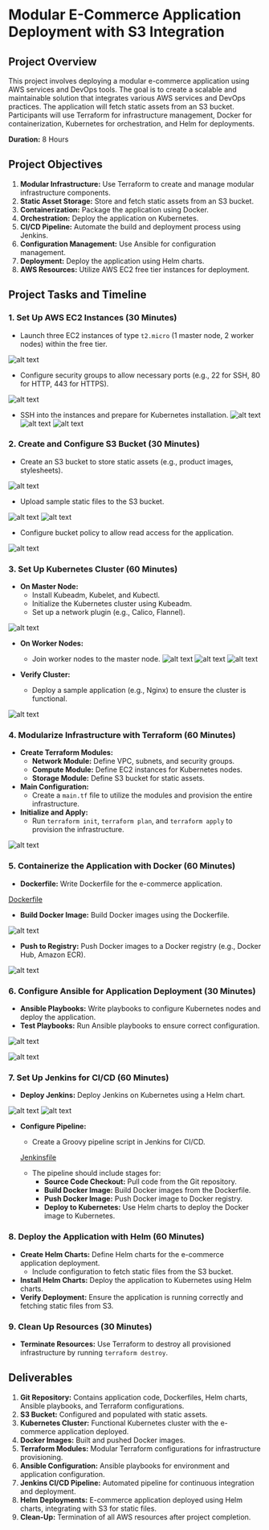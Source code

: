 # Modular E-Commerce Application Deployment with S3 Integration

## Project Overview

This project involves deploying a modular e-commerce application using AWS services and DevOps tools. The goal is to create a scalable and maintainable solution that integrates various AWS services and DevOps practices. The application will fetch static assets from an S3 bucket. Participants will use Terraform for infrastructure management, Docker for containerization, Kubernetes for orchestration, and Helm for deployments.

**Duration:** 8 Hours

## Project Objectives

1. **Modular Infrastructure:** Use Terraform to create and manage modular infrastructure components.
2. **Static Asset Storage:** Store and fetch static assets from an S3 bucket.
3. **Containerization:** Package the application using Docker.
4. **Orchestration:** Deploy the application on Kubernetes.
5. **CI/CD Pipeline:** Automate the build and deployment process using Jenkins.
6. **Configuration Management:** Use Ansible for configuration management.
7. **Deployment:** Deploy the application using Helm charts.
8. **AWS Resources:** Utilize AWS EC2 free tier instances for deployment.

## Project Tasks and Timeline

### 1. Set Up AWS EC2 Instances (30 Minutes)
- Launch three EC2 instances of type `t2.micro` (1 master node, 2 worker nodes) within the free tier.

![alt text](img/image2.png)

- Configure security groups to allow necessary ports (e.g., 22 for SSH, 80 for HTTP, 443 for HTTPS).

![alt text](img/image3.png)

- SSH into the instances and prepare for Kubernetes installation.
![alt text](img/image4.png)
![alt text](img/image5.png)
![alt text](img/image6.png)

### 2. Create and Configure S3 Bucket (30 Minutes)
- Create an S3 bucket to store static assets (e.g., product images, stylesheets).

![alt text](img/image7.png)

- Upload sample static files to the S3 bucket.

![alt text](img/image8.png)
![alt text](img/image9.png)

- Configure bucket policy to allow read access for the application.

![alt text](img/image10.png)

### 3. Set Up Kubernetes Cluster (60 Minutes)
- **On Master Node:**
  - Install Kubeadm, Kubelet, and Kubectl.
  - Initialize the Kubernetes cluster using Kubeadm.
  - Set up a network plugin (e.g., Calico, Flannel).

![alt text](img/image11.png)

- **On Worker Nodes:**
  - Join worker nodes to the master node.
![alt text](img/image12.png)
![alt text](img/image13.png)
![alt text](img/image14.png)

- **Verify Cluster:**
  - Deploy a sample application (e.g., Nginx) to ensure the cluster is functional.

![alt text](img/image15.png)

### 4. Modularize Infrastructure with Terraform (60 Minutes)
- **Create Terraform Modules:**
  - **Network Module:** Define VPC, subnets, and security groups.
  - **Compute Module:** Define EC2 instances for Kubernetes nodes.
  - **Storage Module:** Define S3 bucket for static assets.
- **Main Configuration:**
  - Create a `main.tf` file to utilize the modules and provision the entire infrastructure.
- **Initialize and Apply:**
  - Run `terraform init`, `terraform plan`, and `terraform apply` to provision the infrastructure.

![alt text](img/image1.png)

### 5. Containerize the Application with Docker (60 Minutes)
- **Dockerfile:** Write Dockerfile for the e-commerce application.

[Dockerfile](frontend/Dockerfile)

- **Build Docker Image:** Build Docker images using the Dockerfile.

![alt text](img/image16.png)

- **Push to Registry:** Push Docker images to a Docker registry (e.g., Docker Hub, Amazon ECR).

![alt text](img/image17.png)

### 6. Configure Ansible for Application Deployment (30 Minutes)
- **Ansible Playbooks:** Write playbooks to configure Kubernetes nodes and deploy the application.
- **Test Playbooks:** Run Ansible playbooks to ensure correct configuration.

![alt text](img/image11.png)

![alt text](img/image12.png)

### 7. Set Up Jenkins for CI/CD (60 Minutes)
- **Deploy Jenkins:** Deploy Jenkins on Kubernetes using a Helm chart.

![alt text](img/image18.png)
![alt text](img/image19.png)

- **Configure Pipeline:**
  - Create a Groovy pipeline script in Jenkins for CI/CD.
  
  [Jenkinsfile](Jenkinsfile)
  
  - The pipeline should include stages for:
    - **Source Code Checkout:** Pull code from the Git repository.
    - **Build Docker Image:** Build Docker images from the Dockerfile.
    - **Push Docker Image:** Push Docker image to Docker registry.
    - **Deploy to Kubernetes:** Use Helm charts to deploy the Docker image to Kubernetes.

### 8. Deploy the Application with Helm (60 Minutes)
- **Create Helm Charts:** Define Helm charts for the e-commerce application deployment.
  - Include configuration to fetch static files from the S3 bucket.
- **Install Helm Charts:** Deploy the application to Kubernetes using Helm charts.
- **Verify Deployment:** Ensure the application is running correctly and fetching static files from S3.

### 9. Clean Up Resources (30 Minutes)
- **Terminate Resources:** Use Terraform to destroy all provisioned infrastructure by running `terraform destroy`.

## Deliverables

1. **Git Repository:** Contains application code, Dockerfiles, Helm charts, Ansible playbooks, and Terraform configurations.
2. **S3 Bucket:** Configured and populated with static assets.
3. **Kubernetes Cluster:** Functional Kubernetes cluster with the e-commerce application deployed.
4. **Docker Images:** Built and pushed Docker images.
5. **Terraform Modules:** Modular Terraform configurations for infrastructure provisioning.
6. **Ansible Configuration:** Ansible playbooks for environment and application configuration.
7. **Jenkins CI/CD Pipeline:** Automated pipeline for continuous integration and deployment.
8. **Helm Deployments:** E-commerce application deployed using Helm charts, integrating with S3 for static files.
9. **Clean-Up:** Termination of all AWS resources after project completion.

